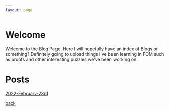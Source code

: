 ```yaml
---
layout: page
---
```


# Welcome
Welcome to the Blog Page. Here I will hopefully have an index of Blogs or something? Definitely going to upload things I've been learning in FOM such as proofs and other interesting puzzles we've been working on. 

# Posts
[2022-February-23rd](./_posts/2022-February-23rd-First.html) <br/>

[back](./)
